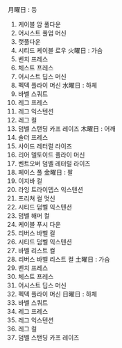 月曜日 : 등
1. 케이블 암 풀다운
2. 어시스트 풀업 머신
3. 랫풀다운
4. 시티드 케이블 로우
火曜日 : 가슴
1. 벤치 프레스
2. 체스트 프레스
3. 어시스트 딥스 머신
4. 펙덱 플라이 머신
水曜日 : 하체
1. 바벨 스쿼트
2. 레그 프레스
3. 레그 익스텐션
4. 레그 컬
5. 덤벨 스탠딩 카프 레이즈
木曜日 : 어깨
1. 숄더 프레스
2. 사이드 레터럴 라이즈
3. 리어 델토이드 플라이 머신
4. 벤트오버 덤벨 레터럴 라이즈
5. 페이스 풀
金曜日 : 팔
1. 이지바 컬
2. 라잉 트라이뎁스 익스텐션
3. 프리쳐 컬 멋신
4. 시티드 덤벨 익스텐션
5. 덤벨 해머 컬
6. 케이블 푸시 다운
7. 리버스 바벨 컬
8. 시티드 덤벨 익스텐션
9. 바벨 리스트 컬
10. 리버스 바벨 리스트 컬
土曜日 : 가슴
1. 벤치 프레스
2. 체스트 프레스
3. 어시스트 딥스 머신
4. 펙덱 플라이 머신
日曜日 : 하체
1. 바벨 스쿼트
2. 레그 프레스
3. 레그 익스텐션
4. 레그 컬
5. 덤벨 스탠딩 카프 레이즈